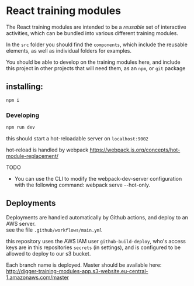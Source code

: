 # React training modules


The React training modules are intended to be a _reusable_ set of interactive activities, which can be
bundled into various different training modules.

In the `src` folder you should find the `components`, which include the reusable elements,
as well as individual folders for examples.

You should be able to develop on the training modules here, and include this project in other 
projects that will need them, as an `npm`, or `git` package

## installing:

```bash
npm i
```

### Developing

```bash
npm run dev
```

this should start a hot-reloadable server on `localhost:9002`

hot-reload is handled by webpack https://webpack.js.org/concepts/hot-module-replacement/


TODO
 - You can use the CLI to modify the webpack-dev-server configuration with the following command: webpack serve --hot-only.


## Deployments

Deployments are handled automatically by Github actions, and deploy to an AWS server.  
see the file `.github/workflows/main.yml`

this repository uses the AWS IAM user `github-build-deploy`, who's access keys are in this repositories `secrets` (in settings), and is configured to be allowed to deploy to our s3 bucket.

Each branch name is deployed.  Master should be available here:
http://digger-training-modules-app.s3-website.eu-central-1.amazonaws.com/master
